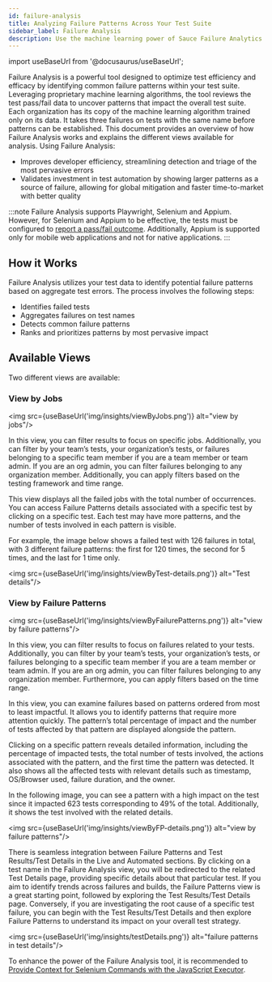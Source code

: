 ```yaml
---
id: failure-analysis
title: Analyzing Failure Patterns Across Your Test Suite
sidebar_label: Failure Analysis
description: Use the machine learning power of Sauce Failure Analytics to uncover errors and inefficiencies in your tests to improve your testing process.
---
```


import useBaseUrl from '@docusaurus/useBaseUrl';

Failure Analysis is a powerful tool designed to optimize test efficiency and efficacy by identifying common failure patterns within your test suite. Leveraging proprietary machine learning algorithms, the tool reviews the test pass/fail data to uncover patterns that impact the overall test suite. Each organization has its copy of the machine learning algorithm trained only on its data. It takes three failures on tests with the same name before patterns can be established. This document provides an overview of how Failure Analysis works and explains the different views available for analysis.
Using Failure Analysis:

- Improves developer efficiency, streamlining detection and triage of the most pervasive errors
- Validates investment in test automation by showing larger patterns as a source of failure, allowing for global mitigation and faster time-to-market with better quality

:::note
Failure Analysis supports Playwright, Selenium and Appium. However, for Selenium and Appium to be effective, the tests must be configured to [report a pass/fail outcome](/basics/test-config-annotation/test-annotation#setting-passfail). Additionally, Appium is supported only for mobile web applications and not for native applications.
:::

## How it Works

Failure Analysis utilizes your test data to identify potential failure patterns based on aggregate test errors. The process involves the following steps:

- Identifies failed tests
- Aggregates failures on test names
- Detects common failure patterns
- Ranks and prioritizes patterns by most pervasive impact

## Available Views

Two different views are available:

### View by Jobs

<img src={useBaseUrl('img/insights/viewByJobs.png')} alt="view by jobs"/>

In this view, you can filter results to focus on specific jobs. Additionally, you can filter by your team’s tests, your organization’s tests, or failures belonging to a specific team member if you are a team member or team admin. If you are an org admin, you can filter failures belonging to any organization member. Additionally, you can apply filters based on the testing framework and time range.

This view displays all the failed jobs with the total number of occurrences. You can access Failure Patterns details associated with a specific test by clicking on a specific test. Each test may have more patterns, and the number of tests involved in each pattern is visible.

For example, the image below shows a failed test with 126 failures in total, with 3 different failure patterns: the first for 120 times, the second for 5 times, and the last for 1 time only.

<img src={useBaseUrl('img/insights/viewByTest-details.png')} alt="Test details"/>

### View by Failure Patterns

<img src={useBaseUrl('img/insights/viewByFailurePatterns.png')} alt="view by failure patterns"/>

In this view, you can filter results to focus on failures related to your tests. Additionally, you can filter by your team’s tests, your organization’s tests, or failures belonging to a specific team member if you are a team member or team admin. If you are an org admin, you can filter failures belonging to any organization member. Furthermore, you can apply filters based on the time range.

In this view, you can examine failures based on patterns ordered from most to least impactful. It allows you to identify patterns that require more attention quickly. The pattern’s total percentage of impact and the number of tests affected by that pattern are displayed alongside the pattern.

Clicking on a specific pattern reveals detailed information, including the percentage of impacted tests, the total number of tests involved, the actions associated with the pattern, and the first time the pattern was detected. It also shows all the affected tests with relevant details such as timestamp, OS/Browser used, failure duration, and the owner.

In the following image, you can see a pattern with a high impact on the test since it impacted 623 tests corresponding to 49% of the total. Additionally, it shows the test involved with the related details.

<img src={useBaseUrl('img/insights/viewByFP-details.png')} alt="view by failure patterns"/>

There is seamless integration between Failure Patterns and Test Results/Test Details in the Live and Automated sections. By clicking on a test name in the Failure Analysis view, you will be redirected to the related Test Details page, providing specific details about that particular test. If you aim to identify trends across failures and builds, the Failure Patterns view is a great starting point, followed by exploring the Test Results/Test Details page. Conversely, if you are investigating the root cause of a specific test failure, you can begin with the Test Results/Test Details and then explore Failure Patterns to understand its impact on your overall test strategy.

<img src={useBaseUrl('img/insights/testDetails.png')} alt="failure patterns in test details"/>

To enhance the power of the Failure Analysis tool, it is recommended to [Provide Context for Selenium Commands with the JavaScript Executor](/basics/test-config-annotation/test-annotation#selenium-javascript-executor).
